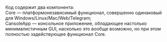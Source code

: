 Код содержит два компонента:  
Core — платформонезависимый функционал, совершенно одинаковый для Windows/Linux/Mac/Web/Telegram;  
CansoleApp — консольное приложение, обладающее настолько минималистичным GUI, насколько это вообще возможно, но при этом полностью задействующее функционал Core.  
